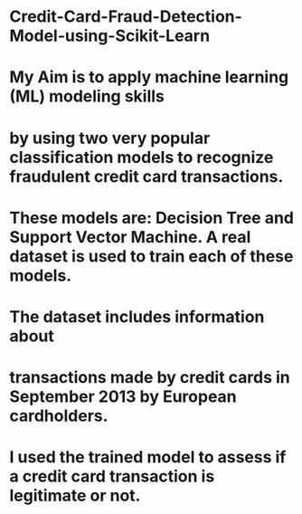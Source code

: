 # Credit-Card-Fraud-Detection-Model-using-Scikit-Learn
# My Aim is to apply machine learning (ML) modeling skills 
# by using two very popular classification models to recognize fraudulent credit card transactions. 
# These models are: Decision Tree and Support Vector Machine. A real dataset is used to train each of these models. 
# The dataset includes information about 
# transactions made by credit cards in September 2013 by European cardholders.
# I used the trained model to assess if a credit card transaction is legitimate or not.

